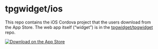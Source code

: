 # tpgwidget/ios
This repo contains the iOS Cordova project that the users download from the App Store. The web app itself (“widget”) is in the [tpgwidget/tpgwidget](https://github.com/tpgwidget/tpgwidget) repo.

[![Download on the App Store](https://user-images.githubusercontent.com/551004/29770691-a2082ff4-8bc6-11e7-89a6-964cd405ea8e.png)](https://tinyurl.com/TPGwidget-iOS)
